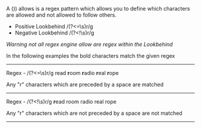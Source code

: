 A ()) allows is a regex pattern which allows you to define which characters are allowed and not allowed to follow others.

- Positive Lookbehind /(?<=\s)r/g
- Negative Lookbehind /(?<!\s)r/g

_Warning not all regex engine allow are regex within the Lookbehind_

In the following examples the bold characters match the given regex

--- 

Regex - /(?<=\s)r/g
read **r**oom **r**adio **r**eal **r**ope

Any "r" characters which are preceded by a space are matched

--- 

Regex - /(?<!\s)r/g
**r**ead room radio real rope

Any "r" characters which are not preceded by a space are not matched

---




